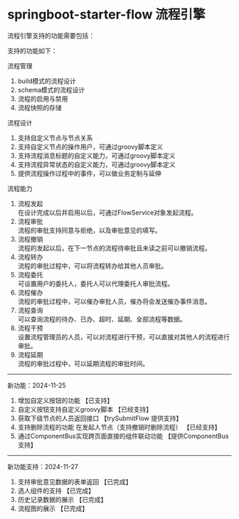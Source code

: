 # springboot-starter-flow 流程引擎

流程引擎支持的功能需要包括：

支持的功能如下：

流程管理
1. build模式的流程设计
2. schema模式的流程设计
3. 流程的启用与禁用
4. 流程快照的存储

流程设计
1. 支持自定义节点与节点关系
2. 支持自定义节点的操作用户，可通过groovy脚本定义
3. 支持流程消息标题的自定义能力，可通过groovy脚本定义
4. 支持流程异常状态的自定义能力，可通过groovy脚本定义
5. 提供流程操作过程中的事件，可以做业务定制与延伸


流程能力
1. 流程发起  
    在设计完成以后并启用以后，可通过FlowService对象发起流程。
2. 流程审批  
    流程的审批支持同意与拒绝，以及审批意见的填写。
3. 流程撤销  
    流程的发起以后，在下一节点的流程待审批且未读之前可以撤销流程。
4. 流程转办  
    流程的审批过程中，可以将流程转办给其他人员审批。
5. 流程委托  
    可设置用户的委托人，委托人可以代理委托人审批流程。
6. 流程催办  
    流程的审批过程中，可以催办审批人员，催办将会发送催办事件消息。
7. 流程查询  
    可以查询流程的待办、已办、超时、延期、全部流程等数据。
8. 流程干预  
    设置流程管理员的人员，可以对流程进行干预，可以直接对其他人的流程进行审批。
9. 流程延期  
    流程的审批过程中，可以延期流程的审批时间。

--------------------------------------------------------------------------------

新功能：2024-11-25

1. 增加自定义按钮的功能 【已支持】
2. 自定义按钮支持自定义groovy脚本  【已经支持】
3. 获取下级节点的人员返回接口 【trySubmitFlow 提供支持】
4. 支持删除流程的功能 在发起人节点（支持撤销时删除流程） 【已经支持】
5. 通过ComponentBus实现跨页面直接的组件联动功能 【提供ComponentBus支持】

--------------------------------------------------------------------------------

新功能支持：2024-11-27
1. 支持审批意见数据的表单返回 【已完成】
2. 选人组件的支持 【已完成】
3. 历史记录数据的展示 【已完成】
4. 流程图的展示  【已完成】
